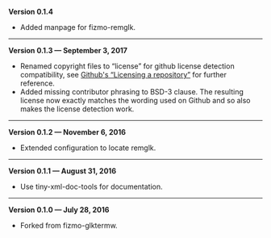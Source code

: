 


   **Version 0.1.4**

 - Added manpage for fizmo-remglk.

---


   **Version 0.1.3 — September 3, 2017**

 - Renamed copyright files to “license” for github license detection compatibility, see [Github's “Licensing a repository”](https://help.github.com/articles/licensing-a-repository/) for further reference.
 - Added missing contributor phrasing to BSD-3 clause. The resulting license now exactly matches the wording used on Github and so also makes the license detection work.

---


   **Version 0.1.2 — November 6, 2016**

 - Extended configuration to locate remglk.

---


   **Version 0.1.1 — August 31, 2016**

 - Use tiny-xml-doc-tools for documentation.

---


   **Version 0.1.0 — July 28, 2016**

 - Forked from fizmo-glktermw.


